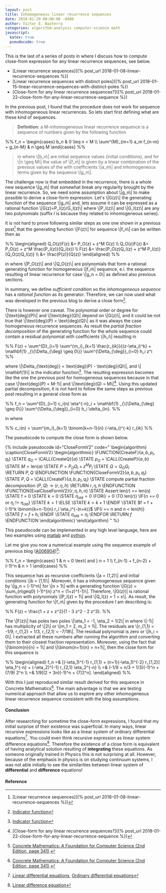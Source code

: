 ```yaml
---
layout: post
title: Inhomogeneous linear recurrence sequences
date: 2018-01-29 08:00:00 -0400
author: Victor E. Bazterra
categories: algorithm-analysis computer-science math
javascript:
  katex: true
  pseudocode: true
---
```


This is the last of a series of posts in where I discuss how to compute close-from expression for any linear recurrence sequences, see below.

* [Linear recurrence sequences]({% post_url 2018-01-08-linear-recurrence-sequences %})
* [Linear recurrence sequences with distinct poles]({% post_url 2018-01-15-linear-recurrence-sequences-with-distinct-poles %})
* [Close-form for any linear recurrence sequences?]({% post_url 2018-01-22-close-form-for-any-linear-recurrence-sequence %})

In the previous post, I found that the procedure does not work for sequence with inhomogeneous linear recurrences. So lets start first defining what are these kind of sequences.

> **Definition**: a M-inhomogeneous linear recurrence sequence is a sequence of numbers given by the following function

<p>%%
f_n = \begin{cases}
b_n & 0 \leq n < M \\
\sum^{M}_{m=1} a_m f_{n-m} + g_{n-M} & n \geq M
\end{cases}
%%</p>

> in where \\|b_n\\| are initial sequence values (initial conditions), and for \\|n \geq M\\| the value of \\|f_n\\| is given by a linear combination of the previous values of the with coefficients \\|a_m\\| and inhomogeneous terms given by the sequence \\|g_n\\|.

The challenge now is that embedded in the recurrence, there is a whole new sequence \\|g_n\\| that somewhat break any regularity brought by the linear recurrence. So, we need some assumption about \\|g_n\\| to make possible to derive a close-form expression. Let's \\|G(z)\\| the generating function of the sequence \\|g_n\\| and, lets assume it can be expressed as a rational function \\|G(z)=P_I(z)/G_I(z)\\| where \\|P_I(z)\\| and \\|G_I(z)\\| are any two polynomials (suffix *I* is because they related to inhomogeneous series).

It is not hard to prove following similar steps as one one shown in a previous post[^1] that the generating function \\|F(z)\\| for sequence \\|f_n\\| can be written then as

<p>%%
\begin{aligned}
Q_O(z)F(z) &= P_O(z) + z^M G(z) \\
Q_O(z)F(z) &= P_O(z) + z^M \frac{P_I(z)}{Q_I(x)} \\
      F(z) &= \frac{P_O(z)Q_I(z) + z^M P_I(z)}{Q_O(z)Q_I(z)} \\
           &= \frac{P(z)}{Q(z)}
\end{aligned}
%%</p>

in where \\|P_O(z)\\| and \\|Q_O(z)\\| are polynomials that form a rational generating function for homogeneous \\|f_n\\| sequence, e.i. the sequence resulting of linear recurrence for case \\|g_n = 0\\| as defined also previous sections.

In summary, we define *sufficient condition* so the *inhomogeneous sequence* has a *rational function* as its generator. Therefore, we can now used what was developed in the previous blog to derive a close form[^2].

There is however one caveat. The polynomial order or degree for \\|\text{deg}(P)\\| and \\|\text{deg}(Q)\\| depend on \\|G(z)\\|, and  it could be not true that \\|\text{deg}(P) < \text{deg}(Q)\\| as it was always the case homogeneous recurrence sequences. As result the *partial fraction decomposition*
of the generating function for the whole sequence could contain a residual polynomial with coefficients \\|h_i\\| resulting in

<p>%%
F(z) = \sum^{D}_{i=1} \sum^{m_i}_{k=1} \frac{r_{ik}}{(z-\eta_i)^k} + \mathbf{1} _{\{\Delta_{\deg} \geq 0\}} \sum^{\Delta_{\deg}}_{i=0} h_i z^i
%%</p>

where \\|\Delta_{\text{deg}} = \text{deg}(P) - \text{deg}(Q)\\|, and \\| \mathbf{1}\\| is the indicator function[^2]. The resulting expression becomes like the one the previous post for homogeneous sequences because in that case \\|\text{deg}(P) = M-1\\| and \\|\text{deg}(Q) = M\\|[^3]. Using this updated partial decomposition, it is not hard to follow the same steps as previous post resulting in a general close form as

<p>%%
f_n = \sum^{D}_{i=1} c_i(n) \eta^{-n}_i + \mathbf{1} _{\{\Delta_{\deg} \geq 0\}} \sum^{\Delta_{\deg}}_{i=0} h_i \delta_{in}.
%%</p>

in where

<p>%%
c_i(n) = \sum^{m_i}_{k=1} \binom{k+n-1}{n} (-\eta_i)^{-k} r_{ik}
%%</p>

The pseudocode to compute the close form is shown below.

{% include pseudocode id="CloseFormV2" code="
\begin{algorithm}
\caption{CloseFormV2}
\begin{algorithmic}
\FUNCTION{CreateF}{$a,b,p_I,q_I$}
    \STATE $q_O$ = \CALL{CreateQ}{$a$}
    \STATE $p_O$ = \CALL{CreateP}{$a,b$}
    \STATE $M = \text{len}(a)$
    \STATE $P = P_O Q_I + z^M P_I$
    \STATE $Q = Q_O Q_I$    
    \RETURN $P,Q$
\ENDFUNCTION
\FUNCTION{CloseFormV2}{$a,b,p_I,q_I$}
    \STATE $P,Q$ = \CALL{CreateF}{$a,b,p_I,q_I$}
    \STATE compute partial fraction decomposition $(P,Q) \rightarrow (r, \eta, h)$
    \RETURN $r, \eta, h$
\ENDFUNCTION
\FUNCTION{EvalCloseFormV2}{$r, \eta, h, n$}
    \STATE Assert len($r$) == len($\eta$)
    \STATE f = 0
    \STATE k = 0
    \STATE $\eta_{\text{old}} = 0$
    \FOR{$i = 0$ \TO len($r$)}
        \IF{$n$ == $0$ or $\eta_i$ != $\eta_{\text{old}}$}
            \STATE $k = 1$
        \ELSE
            \STATE $k = k + 1$
        \ENDIF
        \STATE $f = f + (-1)^k \binom{k+n-1}{n} r_i \eta_i^{-(n+k)}$
        \IF{$i$ == $n$ and $n$ < $\text{len}(h)$}        
            \STATE $f = f + h_i$
        \ENDIF
        \STATE $\eta_{\text{old}} = \eta_i$
    \ENDFOR
    \RETURN $f$
\ENDFUNCTION
\end{algorithmic}
\end{algorithm}
" %}

This pseudocode can be implemented in any high level language, here are two examples using [matlab](https://github.com/baites/examples/blob/master/algorithms/matlab/GeneralLinearRecurrenceCloseForm.m) and [python](https://github.com/baites/examples/blob/master/algorithms/python/GeneralLinearRecurrenceCloseForm.py).

Let me give you now a numerical example using the sequence example of previous blog ([A006904](https://oeis.org/A006904))[^4]:

<p>%%
f_n = \begin{cases}
1 & n = 0 \text{ and } n = 1 \\
f_{n-1} + f_{n-2} + (-1)^n & n > 1
\end{cases}
%%</p>

This sequence has as recursive coefficients \\|a = (1,2)\\| and initial conditions \\|b = (1,1)\\|. Moreover, it has a inhomogeneous sequence given by \\|g_n = (-1)^n\\| for \\|n > 1\\| with a generating function \\|G(z) = \sum_{n\geq0} (-1)^{n} z^n = (1+z)^{-1}\\|. Therefore, \\|G(z)\\| is rational function with polynomials \\|P_I(z) = 1\\| and \\|Q_I(z) = 1 + x\\|. As result, the generating function for \\|f_n\\| given by the procedure I am describing is:

<p>%%
F(z) = \frac{1 + z + z^2}{1 - 3 z^2 - 2 z^3}.
%%</p>

The \\|F(z)\\| has poles two poles \\|\eta_1 = -1, \eta_2 = 1/2\\| in where \\|-1\\| has multiplicity of \\|2\\| or \\|m_1 = 2, m_2 = 1\\|. The residuals are \\|r_{1,1} = -1/9, r_{1,2} = 1/3, r_{2,1} = -7/18\\|. The residual polynomial is zero or \\|h_i = 0\\|. I extracted all these numbers after running the algorithm and converting them to their closest fraction representation. Moreover, using the fact that \\|\binom{n}{n} = 1\\| and \\|\binom{n+1}{n} = n+1\\|, then the close form for this sequence is

<p>%%
\begin{aligned}
f_n =& [(-\eta_1)^{-1} r_{1,1} + (n+1)(-\eta_1)^{-2} r_{1,2}] \eta_1^{-n} + (-\eta_2)^{-1} r_{2,1} \eta_2^{-n} \\
    =& (-1/9 + n/3 + 1/3)(-1)^n + (7/9) 2^n \\
    =& 1/9[(2 + 3n)(-1)^n + (7)2^n].
\end{aligned}
%%</p>

With this I just reproduced similar result derived for this sequence in Concrete Mathematics[^4]. The main advantage is that we are testing numerical approach that allow us to explore any other inhomogeneous linear recurrence sequence consistent with the blog assumptions.

#### Conclusion ####

After researching for sometime the close-form expressions, I found that my initial surprise of their existence was superficial. In many ways, linear recursive expressions looks like as a linear system of ordinary differential equations[^5]. You could even think recursive expression as linear system difference equations[^6]. Therefore the existence of a close form is equivalent of having analytical solution resulting of **integrating** these equations. As someone originally trained in Physics this is not surprising at all. However, because of the emphasis in physics is on studying continuum systems, I was not able initially to see the similarities between linear system of **differential** and **difference** equations!

#### Reference ####

[^1]: [Linear recurrence sequences]({% post_url 2018-01-08-linear-recurrence-sequences %})
[^2]: [Indicator function](https://en.wikipedia.org/wiki/Indicator_function)
[^3]: [Close-form for any linear recurrence sequences?]({% post_url 2018-01-22-close-form-for-any-linear-recurrence-sequence %})
[^4]: [Concrete Mathematics: A Foundation for Computer Science (2nd Edition, page 341)](https://www.amazon.com/Concrete-Mathematics-Foundation-Computer-Science/dp/0201558025).
[^5]: [Linear differential equations](https://en.wikipedia.org/wiki/Linear_differential_equation), [Ordinary differential equations](https://en.wikipedia.org/wiki/Ordinary_differential_equation)
[^6]: [Linear difference equation](https://en.wikipedia.org/wiki/Linear_difference_equation)

